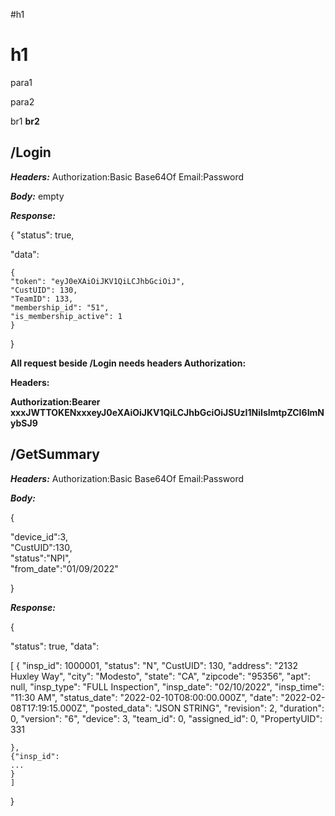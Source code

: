 #h1
# h1
para1

para2

br1
**br2**

## /Login

***Headers:***
Authorization:Basic Base64Of Email:Password

***Body:*** empty

***Response:***

{
"status": true,

"data":

	{
	"token": "eyJ0eXAiOiJKV1QiLCJhbGciOiJ",
	"CustUID": 130,
	"TeamID": 133,
	"membership_id": "51",
	"is_membership_active": 1
	}
	
}

**All request beside /Login needs headers Authorization:**

**Headers:**

**Authorization:Bearer xxxJWTTOKENxxxeyJ0eXAiOiJKV1QiLCJhbGciOiJSUzI1NiIsImtpZCI6ImNybSJ9**

## /GetSummary

***Headers:***
Authorization:Basic Base64Of Email:Password

***Body:*** 

{

  "device_id":3,  
  "CustUID":130,    
  "status":"NPI",  
  "from_date":"01/09/2022"
  
}

***Response:***

{

"status": true,
"data":

[
	{
		"insp_id": 1000001,
		"status": "N",
		"CustUID": 130,
		"address": "2132 Huxley Way",
		"city": "Modesto",
		"state": "CA",
		"zipcode": "95356",
		"apt": null,
		"insp_type": "FULL Inspection",
		"insp_date": "02/10/2022",
		"insp_time": "11:30 AM",
		"status_date": "2022-02-10T08:00:00.000Z",
		"date": "2022-02-08T17:19:15.000Z",
		"posted_data": "JSON STRING",
		"revision": 2,
		"duration": 0,
		"version": "6",
		"device": 3,
		"team_id": 0,
		"assigned_id": 0,
		"PropertyUID": 331
		
	},
	{"insp_id":
	...
	}
	]

}

